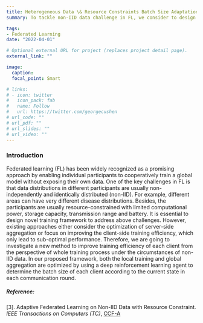 ```yaml
---
title: Heterogeneous Data \& Resource Constraints Batch Size Adaptation
summary: To tackle non-IID data challenge in FL, we consider to design a new method to improve training efficiency of each client from the perspective of whole training process.

tags:
- Federated Learning
date: "2022-04-01"

# Optional external URL for project (replaces project detail page).
external_link: ""

image:
  caption: 
  focal_point: Smart

# links:
# - icon: twitter
#   icon_pack: fab
#   name: Follow
#   url: https://twitter.com/georgecushen
# url_code: ""
# url_pdf: ""
# url_slides: ""
# url_video: ""
---
```


<!-- ### **1. Heterogeneous Data & Resource Constraints: Batch Size Adaptation** -->
### Introduction

Federated learning (FL) has been widely recognized as a promising approach by enabling individual participants to cooperatively train a global model without exposing their own data. One of the key challenges in FL is that data distributions in different participants are usually non-independently and identically distributed (non-IID). For example, different areas can have very different disease distributions. Besides, the participants are usually resource-constrained with limited computational power, storage capacity, transmission range and battery. It is essential to design novel training framework to address above challenges. However, existing approaches either consider the optimization of server-side aggregation or focus on improving the client-side training efficiency, which only lead to sub-optimal performance. Therefore, we are going to investigate a new method to improve training efficiency of each client from the perspective of whole training process under the circumstances of non-IID data. In our proposed framework, both the local training and global aggregation are optimized by using a deep reinforcement learning agent to determine the batch size of each client according to the current state in each communication round.


##### Reference:

[3]. Adaptive Federated Learning on Non-IID Data with Resource Constraint. *IEEE Transactions on Computers (TC)*, <u>CCF-A</u>
